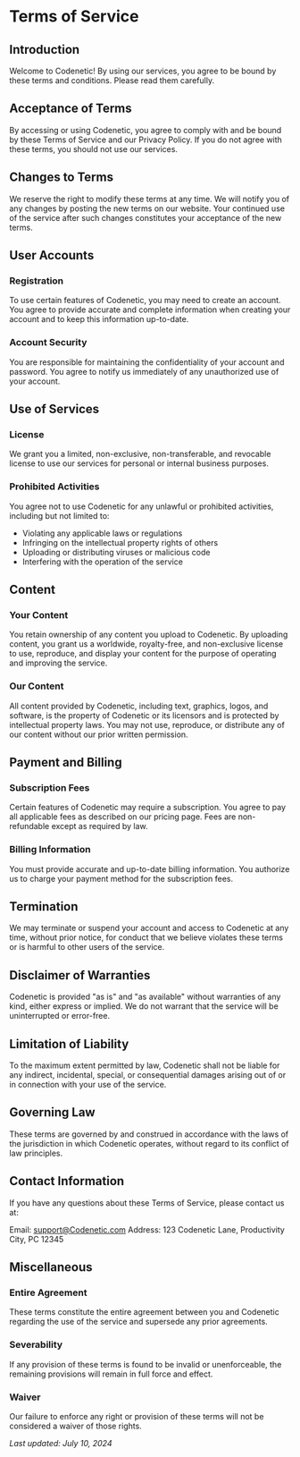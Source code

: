 # Terms of Service

## Introduction

Welcome to Codenetic! By using our services, you agree to be bound by these terms and conditions. Please read them carefully.

## Acceptance of Terms

By accessing or using Codenetic, you agree to comply with and be bound by these Terms of Service and our Privacy Policy. If you do not agree with these terms, you should not use our services.

## Changes to Terms

We reserve the right to modify these terms at any time. We will notify you of any changes by posting the new terms on our website. Your continued use of the service after such changes constitutes your acceptance of the new terms.

## User Accounts

### Registration

To use certain features of Codenetic, you may need to create an account. You agree to provide accurate and complete information when creating your account and to keep this information up-to-date.

### Account Security

You are responsible for maintaining the confidentiality of your account and password. You agree to notify us immediately of any unauthorized use of your account.

## Use of Services

### License

We grant you a limited, non-exclusive, non-transferable, and revocable license to use our services for personal or internal business purposes.

### Prohibited Activities

You agree not to use Codenetic for any unlawful or prohibited activities, including but not limited to:

- Violating any applicable laws or regulations
- Infringing on the intellectual property rights of others
- Uploading or distributing viruses or malicious code
- Interfering with the operation of the service

## Content

### Your Content

You retain ownership of any content you upload to Codenetic. By uploading content, you grant us a worldwide, royalty-free, and non-exclusive license to use, reproduce, and display your content for the purpose of operating and improving the service.

### Our Content

All content provided by Codenetic, including text, graphics, logos, and software, is the property of Codenetic or its licensors and is protected by intellectual property laws. You may not use, reproduce, or distribute any of our content without our prior written permission.

## Payment and Billing

### Subscription Fees

Certain features of Codenetic may require a subscription. You agree to pay all applicable fees as described on our pricing page. Fees are non-refundable except as required by law.

### Billing Information

You must provide accurate and up-to-date billing information. You authorize us to charge your payment method for the subscription fees.

## Termination

We may terminate or suspend your account and access to Codenetic at any time, without prior notice, for conduct that we believe violates these terms or is harmful to other users of the service.

## Disclaimer of Warranties

Codenetic is provided "as is" and "as available" without warranties of any kind, either express or implied. We do not warrant that the service will be uninterrupted or error-free.

## Limitation of Liability

To the maximum extent permitted by law, Codenetic shall not be liable for any indirect, incidental, special, or consequential damages arising out of or in connection with your use of the service.

## Governing Law

These terms are governed by and construed in accordance with the laws of the jurisdiction in which Codenetic operates, without regard to its conflict of law principles.

## Contact Information

If you have any questions about these Terms of Service, please contact us at:

Email: support@Codenetic.com
Address: 123 Codenetic Lane, Productivity City, PC 12345

## Miscellaneous

### Entire Agreement

These terms constitute the entire agreement between you and Codenetic regarding the use of the service and supersede any prior agreements.

### Severability

If any provision of these terms is found to be invalid or unenforceable, the remaining provisions will remain in full force and effect.

### Waiver

Our failure to enforce any right or provision of these terms will not be considered a waiver of those rights.

_Last updated: July 10, 2024_
